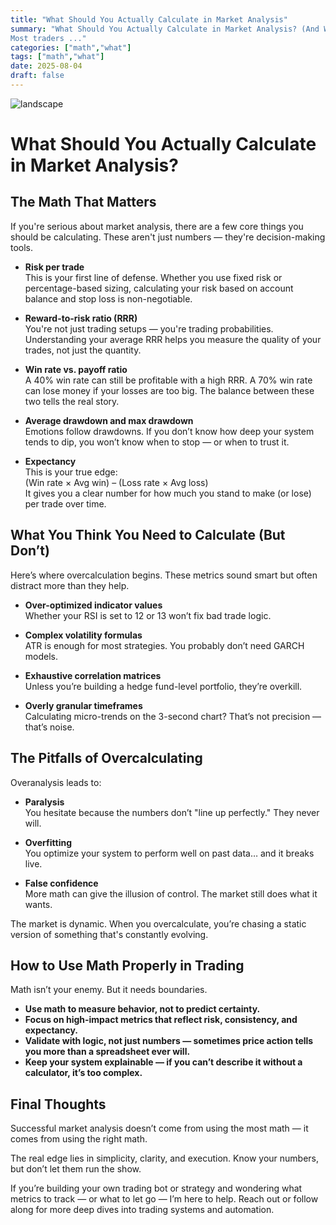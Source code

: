 ```yaml
---
title: "What Should You Actually Calculate in Market Analysis"
summary: "What Should You Actually Calculate in Market Analysis? (And What You Really Shouldn’t)
Most traders ..."
categories: ["math","what"]
tags: ["math","what"]
date: 2025-08-04
draft: false
---
```

![landscape](cover.jpg "Photos by nenjo")
# What Should You Actually Calculate in Market Analysis?

## The Math That Matters

If you're serious about market analysis, there are a few core things you should be calculating. These aren't just numbers — they're decision-making tools.

- **Risk per trade**  
This is your first line of defense. Whether you use fixed risk or percentage-based sizing, calculating your risk based on account balance and stop loss is non-negotiable.

- **Reward-to-risk ratio (RRR)**  
You're not just trading setups — you're trading probabilities. Understanding your average RRR helps you measure the quality of your trades, not just the quantity.

- **Win rate vs. payoff ratio**  
A 40% win rate can still be profitable with a high RRR. A 70% win rate can lose money if your losses are too big. The balance between these two tells the real story.

- **Average drawdown and max drawdown**  
Emotions follow drawdowns. If you don’t know how deep your system tends to dip, you won’t know when to stop — or when to trust it.

- **Expectancy**  
This is your true edge:  
(Win rate × Avg win) – (Loss rate × Avg loss)  
It gives you a clear number for how much you stand to make (or lose) per trade over time.

## What You Think You Need to Calculate (But Don’t)

Here’s where overcalculation begins. These metrics sound smart but often distract more than they help.

- **Over-optimized indicator values**  
Whether your RSI is set to 12 or 13 won’t fix bad trade logic.

- **Complex volatility formulas**  
ATR is enough for most strategies. You probably don’t need GARCH models.

- **Exhaustive correlation matrices**  
Unless you’re building a hedge fund-level portfolio, they’re overkill.

- **Overly granular timeframes**  
Calculating micro-trends on the 3-second chart? That’s not precision — that’s noise.

## The Pitfalls of Overcalculating

Overanalysis leads to:

- **Paralysis**  
You hesitate because the numbers don’t "line up perfectly." They never will.

- **Overfitting**  
You optimize your system to perform well on past data… and it breaks live.

- **False confidence**  
More math can give the illusion of control. The market still does what it wants.

The market is dynamic. When you overcalculate, you’re chasing a static version of something that's constantly evolving.

## How to Use Math Properly in Trading

Math isn’t your enemy. But it needs boundaries.

- **Use math to measure behavior, not to predict certainty.**
- **Focus on high-impact metrics that reflect risk, consistency, and expectancy.**
- **Validate with logic, not just numbers — sometimes price action tells you more than a spreadsheet ever will.**
- **Keep your system explainable — if you can’t describe it without a calculator, it’s too complex.**

## Final Thoughts

Successful market analysis doesn’t come from using the most math — it comes from using the right math.

The real edge lies in simplicity, clarity, and execution. Know your numbers, but don’t let them run the show.

If you’re building your own trading bot or strategy and wondering what metrics to track — or what to let go — I’m here to help. Reach out or follow along for more deep dives into trading systems and automation.
    